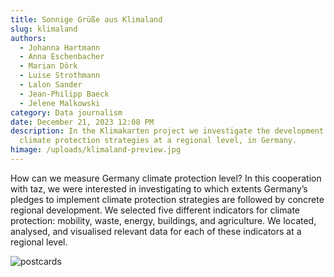 ```yaml
---
title: Sonnige Grüße aus Klimaland
slug: klimaland
authors:
  - Johanna Hartmann
  - Anna Eschenbacher
  - Marian Dörk
  - Luise Strothmann
  - Lalon Sander
  - Jean-Philipp Baeck
  - Jelene Malkowski
category: Data journalism
date: December 21, 2023 12:08 PM
description: In the Klimakarten project we investigate the development of
  climate protection strategies at a regional level, in Germany.
himage: /uploads/klimaland-preview.jpg
---
```

How can we measure Germany climate protection level? In this cooperation with taz, we were interested in investigating to which extents Germany’s pledges to implement climate protection strategies are followed by concrete regional development. We selected five different indicators for climate protection: mobility, waste, energy, buildings, and agriculture.  We located, analysed, and visualised relevant data for each of these indicators at a regional level.

![](/uploads/dsc0291-2048x1365.jpg "postcards")